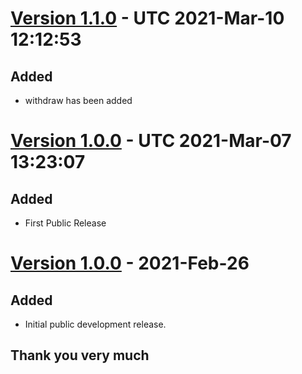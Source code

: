 # [Version 1.1.0](https://github.com/imithu/Poisa-Laravel/releases/tag/v1.1.0) - UTC 2021-Mar-10 12:12:53
## Added
- withdraw has been added


# [Version 1.0.0](https://github.com/imithu/Poisa-Laravel/releases/tag/v1.0.0) - UTC 2021-Mar-07 13:23:07
## Added
- First Public Release


# [Version 1.0.0](https://github.com/imithu/Poisa-Laravel/releases/tag/v1.0.0) - 2021-Feb-26
## Added
- Initial public development release.



## Thank you very much